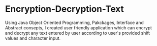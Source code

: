 # Encryption-Decryption-Text
Using Java Object Oriented Programming, Pakckages,  Interface and Abstract consepts, I created user friendly application which can encrypt and decrypt any text entered by user according to user's provided shift values and character input.

